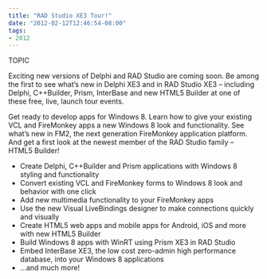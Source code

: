 ```yaml
---
title: "RAD Studio XE3 Tour!"
date: "2012-02-12T12:46:54-08:00"
tags:
- 2012
---
```


TOPIC

Exciting new versions of Delphi and RAD Studio are coming soon. Be among the first to see what’s new in Delphi XE3 and in RAD Studio XE3 – including Delphi, C++Builder, Prism, InterBase and new HTML5 Builder at one of these free, live, launch tour events.

Get ready to develop apps for Windows 8. Learn how to give your existing VCL and FireMonkey apps a new Windows 8 look and functionality.  See what’s new in FM2, the next generation FireMonkey application platform. And get a first look at the newest member of the RAD Studio family – HTML5 Builder!

- Create Delphi, C++Builder and Prism applications with Windows 8 styling and functionality
- Convert existing VCL and FireMonkey forms to Windows 8 look and behavior with one click
- Add new multimedia functionality to your FireMonkey apps
- Use the new Visual LiveBindings designer to make connections quickly and visually
- Create HTML5 web apps and mobile apps for Android, iOS and more with new HTML5 Builder
- Build Windows 8 apps with WinRT using Prism XE3 in RAD Studio
- Embed InterBase XE3, the low cost zero-admin high performance database, into your Windows 8 applications
- ...and much more!
